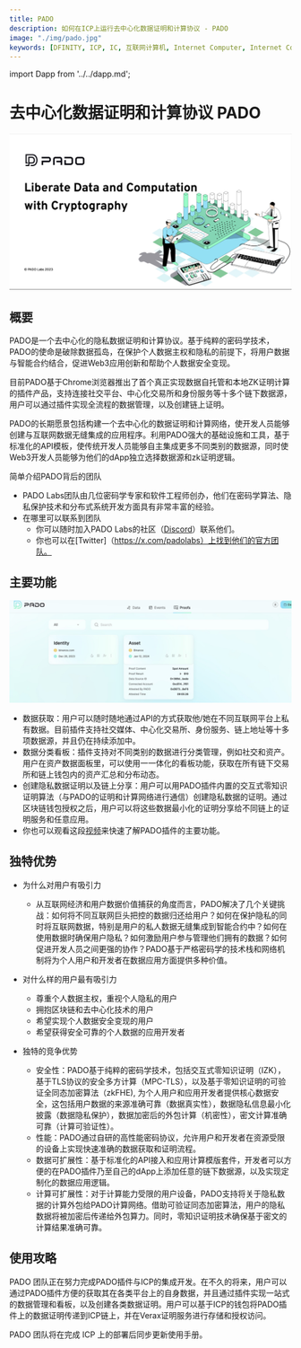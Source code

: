 ```yaml
---
title: PADO
description: 如何在ICP上运行去中心化数据证明和计算协议 - PADO
image: "./img/pado.jpg"
keywords: [DFINITY, ICP, IC, 互联网计算机, Internet Computer, Internet Computer Protocol, Web3, Crypto, Blockchain, 区块链, 加密货币, DApp, 去中心化, 去中心化应用, developer, PADO, startup, zk, MPC, FHE, data, Discord, Slack, decentralized]
---
```


import Dapp from '../../dapp.md';

# 去中心化数据证明和计算协议 PADO

![PADO](./img/pado.jpg)

## 概要

PADO是一个去中心化的隐私数据证明和计算协议。基于纯粹的密码学技术，PADO的使命是破除数据孤岛，在保护个人数据主权和隐私的前提下，将用户数据与智能合约结合，促进Web3应用创新和帮助个人数据安全变现。

目前PADO基于Chrome浏览器推出了首个真正实现数据自托管和本地ZK证明计算的插件产品，支持连接社交平台、中心化交易所和身份服务等十多个链下数据源，用户可以通过插件实现全流程的数据管理，以及创建链上证明。

PADO的长期愿景包括构建一个去中心化的数据证明和计算网络，使开发人员能够创建与互联网数据无缝集成的应用程序。利用PADO强大的基础设施和工具，基于标准化的API模板，使传统开发人员能够自主集成更多不同类别的数据源，同时使Web3开发人员能够为他们的dApp独立选择数据源和zk证明逻辑。

简单介绍PADO背后的团队
  + PADO Labs团队由几位密码学专家和软件工程师创办，他们在密码学算法、隐私保护技术和分布式系统开发方面具有非常丰富的经验。
+ 在哪里可以联系到团队
  + 你可以随时加入PADO Labs的社区（[Discord](https://discord.gg/YxJftNRxhh)）联系他们。
  + 你也可以在[Twitter]（https://x.com/padolabs）上找到他们的官方团队。

## 主要功能

![extension](./img/extension1.jpg)
- 数据获取：用户可以随时随地通过API的方式获取他/她在不同互联网平台上私有数据。目前插件支持社交媒体、中心化交易所、身份服务、链上地址等十多项数据源，并且仍在持续添加中。
- 数据分类看板：插件支持对不同类别的数据进行分类管理，例如社交和资产。用户在资产数据面板里，可以使用一一体化的看板功能，获取在所有链下交易所和链上钱包内的资产汇总和分布动态。
- 创建隐私数据证明以及链上分享：用户可以用PADO插件内置的交互式零知识证明算法（与PADO的证明和计算网络进行通信）创建隐私数据的证明。通过区块链钱包授权之后，用户可以将这些数据最小化的证明分享给不同链上的证明服务和任意应用。
- 你也可以观看这段[视频](https://youtu.be/3FjqI6uBVEs)来快速了解PADO插件的主要功能。

## 独特优势

- 为什么对用户有吸引力
  - 从互联网经济和用户数据价值捕获的角度而言，PADO解决了几个关键挑战：如何将不同互联网巨头把控的数据归还给用户？如何在保护隐私的同时将互联网数据，特别是用户的私人数据无缝集成到智能合约中？如何在使用数据时确保用户隐私？如何激励用户参与管理他们拥有的数据？如何促进开发人员之间更强的协作？PADO基于严格密码学的技术栈和网络机制将为个人用户和开发者在数据应用方面提供多种价值。

- 对什么样的用户最有吸引力
  - 尊重个人数据主权，重视个人隐私的用户
  - 拥抱区块链和去中心化技术的用户
  - 希望实现个人数据安全变现的用户
  - 希望获得安全可靠的个人数据的应用开发者

- 独特的竞争优势
  - 安全性：PADO基于纯粹的密码学技术，包括交互式零知识证明（IZK），基于TLS协议的安全多方计算（MPC-TLS），以及基于零知识证明的可验证全同态加密算法（zkFHE), 为个人用户和应用开发者提供核心数据安全，这包括用户数据的来源准确可靠（数据真实性），数据隐私信息最小化披露（数据隐私保护），数据加密后的外包计算（机密性），密文计算准确可靠（计算可验证性）。
  - 性能：PADO通过自研的高性能密码协议，允许用户和开发者在资源受限的设备上实现快速准确的数据获取和证明流程。
  - 数据可扩展性：基于标准化的API接入和应用计算模版套件，开发者可以方便的在PADO插件乃至自己的dApp上添加任意的链下数据源，以及实现定制化的数据应用逻辑。
  - 计算可扩展性：对于计算能力受限的用户设备，PADO支持将关于隐私数据的计算外包给PADO计算网络。借助可验证同态加密算法，用户的隐私数据将被加密后传递给外包算力。同时，零知识证明技术确保基于密文的计算结果准确可靠。

## 使用攻略

PADO 团队正在努力完成PADO插件与ICP的集成开发。在不久的将来，用户可以通过PADO插件方便的获取其在各类平台上的自身数据，并且通过插件实现一站式的数据管理和看板，以及创建各类数据证明。用户可以基于ICP的钱包将PADO插件上的数据证明传递到ICP链上，并在Verax证明服务进行存储和授权访问。

PADO 团队将在完成 ICP 上的部署后同步更新使用手册。

<Dapp />
